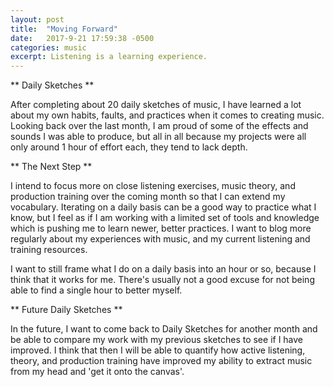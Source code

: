 ```yaml
---
layout: post
title:  "Moving Forward"
date:   2017-9-21 17:59:38 -0500
categories: music
excerpt: Listening is a learning experience.   
---
```


** Daily Sketches **

After completing about 20 daily sketches of music, I have learned a lot about my own habits, faults, and practices when it comes to creating music. Looking back over the last month, I am proud of some of the effects and sounds I was able to produce, but all in all because my projects were all only around 1 hour of effort each, they tend to lack depth.

** The Next Step **

I intend to focus more on close listening exercises, music theory, and production training over the coming month so that I can extend my vocabulary. Iterating on a daily basis can be a good way to practice what I know, but I feel as if I am working with a limited set of tools and knowledge which is pushing me to learn newer, better practices. I want to blog more regularly about my experiences with music, and my current listening and training resources.

I want to still frame what I do on a daily basis into an hour or so, because I think that it works for me. There's usually not a good excuse for not being able to find a single hour to better myself.

** Future Daily Sketches **

In the future, I want to come back to Daily Sketches for another month and be able to compare my work with my previous sketches to see if I have improved. I think that then I will be able to quantify how active listening, theory, and production training have improved my ability to extract music from my head and 'get it onto the canvas'.
